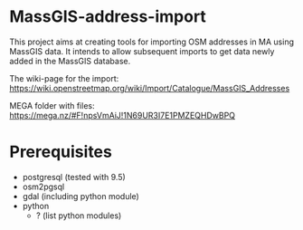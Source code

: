 # MassGIS-address-import

This project aims at creating tools for importing OSM addresses in MA
using MassGIS data.  It intends to allow subsequent imports to get
data newly added in the MassGIS database.

The wiki-page for the import: https://wiki.openstreetmap.org/wiki/Import/Catalogue/MassGIS_Addresses 

MEGA folder with files: https://mega.nz/#F!npsVmAiJ!1N69UR3I7E1PMZEQHDwBPQ 

# Prerequisites

 - postgresql (tested with 9.5)
 - osm2pgsql
 - gdal (including python module)
 - python
   - ? (list python modules)
